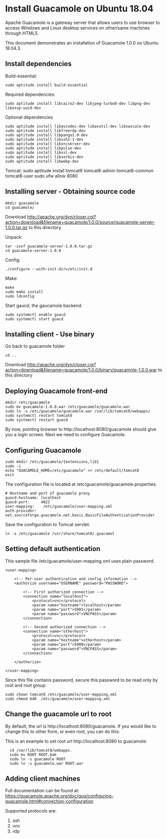 # Install Guacamole on Ubuntu 18.04

Apache Guacamole is a gateway server that allows users to use browser to access Windows and Linux desktop services on 
other/same machines through HTML5.

This document demonstrates an installation of Guacamole 1.0.0 on Ubuntu 18.04.3.

## Install dependencies
Build-essential:

    sudo aptitude install build-essential

Required dependencies:

    sudo aptitude install libcairo2-dev libjpeg-turbo8-dev libpng-dev libossp-uuid-dev
    
Optional dependencies

    sudo aptitude install libavcodec-dev libavutil-dev libswscale-dev
    sudo aptitude install libfreerdp-dev
    sudo aptitude install libpango1.0-dev
    sudo aptitude install libssh2-1-dev
    sudo aptitude install libvncserver-dev
    sudo aptitude install libpulse-dev
    sudo aptitude install libssl-dev
    sudo aptitude install libvorbis-dev
    sudo aptitude install libwebp-dev

Tomcat:
    sudo aptitude install tomcat8 tomcat8-admin tomcat8-common tomcat8-user
    sudo ufw allow 8080

## Installing server - Obtaining source code
    mkdir guacamole
    cd guacamole/
    
Download http://apache.org/dyn/closer.cgi?action=download&filename=guacamole/1.0.0/source/guacamole-server-1.0.0.tar.gz to this directory.

Unpack:

    tar -zxvf guacamole-server-1.0.0.tar.gz
    cd guacamole-server-1.0.0

Config:

    ./configure --with-init-dir=/etc/init.d

Make:

    make
    sudo make install
    sudo ldconfig

Start gaucd, the gaucamole backend.

    sudo systemctl enable guacd
    sudo systemctl start guacd
    
## Installing client - Use binary

Go back to guacamole folder

    cd ..

Download http://apache.org/dyn/closer.cgi?action=download&filename=guacamole/1.0.0/binary/guacamole-1.0.0.war to this
 directory

## Deploying Guacamole front-end

    mkdir /etc/guacamole
    sudo mv guacamole-1.0.0.war /etc/guacamole/guacamole.war
    sudo ln -s /etc/guacamole/guacamole.war /var/lib/tomcat8/webapps/
    sudo systemctl restart tomcat8
    sudo systemctl restart guacd

By now, pointing browser to http://localhost:8080/guacamole should give you a login screen. Next we need to 
configure Guacamole.

## Configuring Guacamole
    
    sudo mkdir /etc/guacamole/{extensions,lib}
    sudo -i
    echo "GUACAMOLE_HOME=/etc/guacamole" >> /etc/default/tomcat8
    exit


The configuration file is located at /etc/guacamole/guacamole.properties.
``` /etc/guacamole/guacamole.properties
# Hostname and port of guacamole proxy
guacd-hostname: localhost
guacd-port:     4822
user-mapping:    /etc/guacamole/user-mapping.xml
auth-provider:    net.sourceforge.guacamole.net.basic.BasicFileAuthenticationProvider
```

Save the configuration to Tomcat servlet:
    
    ln -s /etc/guacamole /usr/share/tomcat8/.guacamol

## Setting default authentication
This sample file /etc/guacamole/user-mapping.xml uses plain password.


```
<user-mapping>
	
    <!-- Per-user authentication and config information -->
    <authorize username="USERNAME" password="PASSWORD">

        <!-- First authorized connection -->
        <connection name="localhost">
            <protocol>vnc</protocol>
            <param name="hostname">localhost</param>
            <param name="port">5901</param>
            <param name="password">VNCPASS</param>
        </connection>

        <!-- Second authorized connection -->
        <connection name="otherhost">
            <protocol>vnc</protocol>
            <param name="hostname">otherhost</param>
            <param name="port">5900</param>
            <param name="password">VNCPASS</param>
        </connection>

    </authorize>

</user-mapping>
```
Since this file contains password, secure this password to be read only by root and root group:
```
sudo chown tomcat8 /etc/guacamole/user-mapping.xml
sudo chmod 640  /etc/guacamole/user-mapping.xml
```


## Change the guacamole url to root
By default, the url is http://localhost:8080/guacamole. If you would like to change this to other form, or even root, you can do this:

This is an example to set root url http://localhost:8080 to guacamole:
```
  cd /var/lib/tomcat8/webapps.
  sudo mv ROOT ROOT.bak
  sudo ln -s guacamole ROOT 
  sudo ln -s guacamole.war ROOT.war
```
   
## Adding client machines

Full documentation can be found at:
https://guacamole.apache.org/doc/gug/configuring-guacamole.html#connection-configuration

Supported protocols are:

1. ssh
2. vnc
3. rdp
